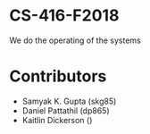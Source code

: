 # CS-416-F2018
We do the operating of the systems

# Contributors

* Samyak K. Gupta (skg85)
* Daniel Pattathil (dp865)
* Kaitlin Dickerson ()
